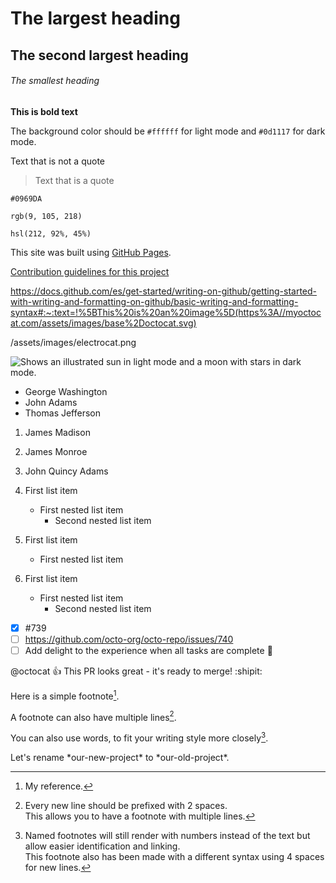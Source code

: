 # The largest heading
## The second largest heading
###### The smallest heading

**This is bold text**

The background color should be `#ffffff` for light mode and `#0d1117` for dark mode.

Text that is not a quote

> Text that is a quote

`#0969DA`

`rgb(9, 105, 218)`

`hsl(212, 92%, 45%)`

This site was built using [GitHub Pages](https://pages.github.com/).

[Contribution guidelines for this project](docs/CONTRIBUTING.md)

https://docs.github.com/es/get-started/writing-on-github/getting-started-with-writing-and-formatting-on-github/basic-writing-and-formatting-syntax#:~:text=!%5BThis%20is%20an%20image%5D(https%3A//myoctocat.com/assets/images/base%2Doctocat.svg)

/assets/images/electrocat.png

<picture>
  <source media="(prefers-color-scheme: dark)" srcset="https://user-images.githubusercontent.com/25423296/163456776-7f95b81a-f1ed-45f7-b7ab-8fa810d529fa.png">
  <source media="(prefers-color-scheme: light)" srcset="https://user-images.githubusercontent.com/25423296/163456779-a8556205-d0a5-45e2-ac17-42d089e3c3f8.png">
  <img alt="Shows an illustrated sun in light mode and a moon with stars in dark mode." src="https://user-images.githubusercontent.com/25423296/163456779-a8556205-d0a5-45e2-ac17-42d089e3c3f8.png">
</picture>

- George Washington
- John Adams
- Thomas Jefferson

1. James Madison
2. James Monroe
3. John Quincy Adams

1. First list item
   - First nested list item
     - Second nested list item

100. First list item
     - First nested list item

100. First list item
     - First nested list item
       - Second nested list item

- [x] #739
- [ ] https://github.com/octo-org/octo-repo/issues/740
- [ ] Add delight to the experience when all tasks are complete :tada:

@octocat :+1: This PR looks great - it's ready to merge! :shipit:

Here is a simple footnote[^1].

A footnote can also have multiple lines[^2].  

You can also use words, to fit your writing style more closely[^note].

[^1]: My reference.
[^2]: Every new line should be prefixed with 2 spaces.  
  This allows you to have a footnote with multiple lines.
[^note]:
    Named footnotes will still render with numbers instead of the text but allow easier identification and linking.  
    This footnote also has been made with a different syntax using 4 spaces for new lines.

<!-- This content will not appear in the rendered Markdown -->

Let's rename \*our-new-project\* to \*our-old-project\*.